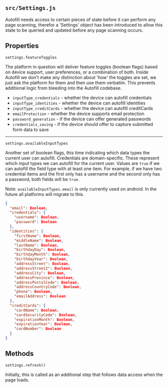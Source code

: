 ## `src/Settings.js`

Autofill needs access to certain pieces of state before it can perform any page scanning, 
therefor a 'Settings' object has been introduced to allow this state to be queried and updated before
any page scanning occurs.

## Properties

`settings.featureToggles` 
 
The platform in question will deliver feature toggles (boolean flags) based on device support, user preferences, or a combination of both. Inside Autofill we don't make any distinction about 'how' the toggles are set, we just ask the platform for them and then use them verbatim. This prevents additional logic from bleeding into the Autofill codebase.

- `inputType_credentials` - whether the device can autofill credentials
- `inputType_identities` - whether the device can autofill identities
- `inputType_creditCards` - whether the device can autofill creditCards
- `emailProtection` - whether the device supports email protection
- `password_generation` - if the device can offer generated passwords
- `credentials_saving` - if the device should offer to capture submitted form data to save

---

`settings.availableInputTypes` 

Another set of boolean flags, this time indicating which data types the current user can autofill.
Credentials are domain-specific. These represent which input types we can autofill for the current user.
Values are `true` if we can autofill the field type with at least one item. For example, if we have two
credential items and the first only has a username and the second only has a password, both fields will be `true`.

Note: `availableInputTypes.email` is only currently used on android. In the future all platforms will migrate to this.

```json
{
  "email": Boolean,
  "credentials": {
    "username": Boolean,
    "password": Boolean
  },
  "identities": {
    "firstName": Boolean,
    "middleName": Boolean,
    "lastName": Boolean,
    "birthdayDay": Boolean,
    "birthdayMonth": Boolean,
    "birthdayYear": Boolean,
    "addressStreet": Boolean,
    "addressStreet2": Boolean,
    "addressCity": Boolean,
    "addressProvince": Boolean,
    "addressPostalCode": Boolean,
    "addressCountryCode": Boolean,
    "phone": Boolean,
    "emailAddress": Boolean
  },
  "creditCards": {
    "cardName": Boolean,
    "cardSecurityCode": Boolean,
    "expirationMonth": Boolean,
    "expirationYear": Boolean,
    "cardNumber": Boolean
  }
}
```

## Methods

`settings.refresh()`

Initially, this is called as an additional step that follows data access when the page loads.
